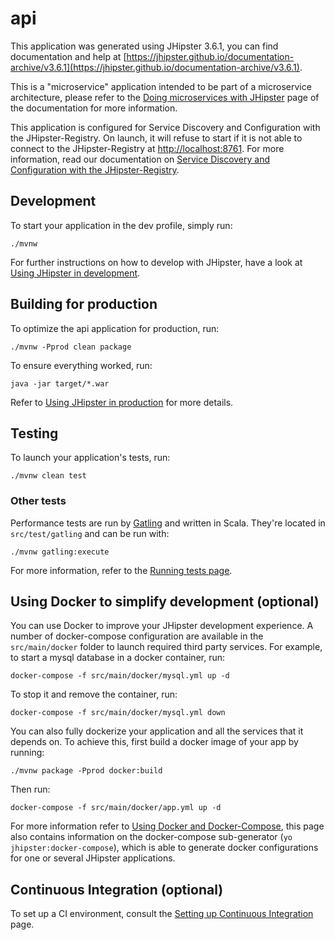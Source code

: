 # api

This application was generated using JHipster 3.6.1, you can find documentation and help at [https://jhipster.github.io/documentation-archive/v3.6.1](https://jhipster.github.io/documentation-archive/v3.6.1).

This is a "microservice" application intended to be part of a microservice architecture, please refer to the [Doing microservices with JHipster][] page of the documentation for more information.

This application is configured for Service Discovery and Configuration with the JHipster-Registry. On launch, it will refuse to start if it is not able to connect to the JHipster-Registry at [http://localhost:8761](http://localhost:8761). For more information, read our documentation on [Service Discovery and Configuration with the JHipster-Registry][].

## Development

To start your application in the dev profile, simply run:

    ./mvnw


For further instructions on how to develop with JHipster, have a look at [Using JHipster in development][].

## Building for production

To optimize the api application for production, run:

    ./mvnw -Pprod clean package

To ensure everything worked, run:

    java -jar target/*.war


Refer to [Using JHipster in production][] for more details.

## Testing

To launch your application's tests, run:

    ./mvnw clean test
### Other tests

Performance tests are run by [Gatling][] and written in Scala. They're located in `src/test/gatling` and can be run with:

    ./mvnw gatling:execute

For more information, refer to the [Running tests page][].

## Using Docker to simplify development (optional)

You can use Docker to improve your JHipster development experience. A number of docker-compose configuration are available in the `src/main/docker` folder to launch required third party services.
For example, to start a mysql database in a docker container, run:

    docker-compose -f src/main/docker/mysql.yml up -d

To stop it and remove the container, run:

    docker-compose -f src/main/docker/mysql.yml down

You can also fully dockerize your application and all the services that it depends on.
To achieve this, first build a docker image of your app by running:

    ./mvnw package -Pprod docker:build

Then run:

    docker-compose -f src/main/docker/app.yml up -d

For more information refer to [Using Docker and Docker-Compose][], this page also contains information on the docker-compose sub-generator (`yo jhipster:docker-compose`), which is able to generate docker configurations for one or several JHipster applications.

## Continuous Integration (optional)

To set up a CI environment, consult the [Setting up Continuous Integration][] page.

[JHipster Homepage and latest documentation]: https://jhipster.github.io
[JHipster 3.6.1 archive]: https://jhipster.github.io/documentation-archive/v3.6.1
[Doing microservices with JHipster]: https://jhipster.github.io/documentation-archive/v3.6.1/microservices-architecture/
[Using JHipster in development]: https://jhipster.github.io/documentation-archive/v3.6.1/development/
[Service Discovery and Configuration with the JHipster-Registry]: https://jhipster.github.io/documentation-archive/v3.6.1/microservices-architecture/#jhipster-registry
[Using Docker and Docker-Compose]: https://jhipster.github.io/documentation-archive/v3.6.1/docker-compose
[Using JHipster in production]: https://jhipster.github.io/documentation-archive/v3.6.1/production/
[Running tests page]: https://jhipster.github.io/documentation-archive/v3.6.1/running-tests/
[Setting up Continuous Integration]: https://jhipster.github.io/documentation-archive/v3.6.1/setting-up-ci/

[Gatling]: http://gatling.io/
